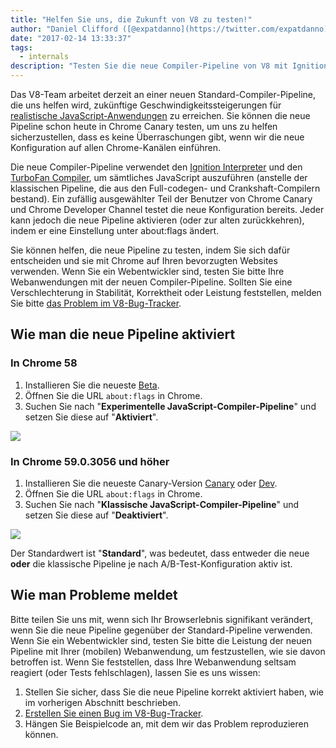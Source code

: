 ```yaml
---
title: "Helfen Sie uns, die Zukunft von V8 zu testen!"
author: "Daniel Clifford ([@expatdanno](https://twitter.com/expatdanno)), Originaler Münchner V8-Brauer"
date: "2017-02-14 13:33:37"
tags: 
  - internals
description: "Testen Sie die neue Compiler-Pipeline von V8 mit Ignition und TurboFan in Chrome Canary schon heute!"
---
```

Das V8-Team arbeitet derzeit an einer neuen Standard-Compiler-Pipeline, die uns helfen wird, zukünftige Geschwindigkeitssteigerungen für [realistische JavaScript-Anwendungen](/blog/real-world-performance) zu erreichen. Sie können die neue Pipeline schon heute in Chrome Canary testen, um uns zu helfen sicherzustellen, dass es keine Überraschungen gibt, wenn wir die neue Konfiguration auf allen Chrome-Kanälen einführen.

<!--truncate-->
Die neue Compiler-Pipeline verwendet den [Ignition Interpreter](/blog/ignition-interpreter) und den [TurboFan Compiler](/docs/turbofan), um sämtliches JavaScript auszuführen (anstelle der klassischen Pipeline, die aus den Full-codegen- und Crankshaft-Compilern bestand). Ein zufällig ausgewählter Teil der Benutzer von Chrome Canary und Chrome Developer Channel testet die neue Konfiguration bereits. Jeder kann jedoch die neue Pipeline aktivieren (oder zur alten zurückkehren), indem er eine Einstellung unter about:flags ändert.

Sie können helfen, die neue Pipeline zu testen, indem Sie sich dafür entscheiden und sie mit Chrome auf Ihren bevorzugten Websites verwenden. Wenn Sie ein Webentwickler sind, testen Sie bitte Ihre Webanwendungen mit der neuen Compiler-Pipeline. Sollten Sie eine Verschlechterung in Stabilität, Korrektheit oder Leistung feststellen, melden Sie bitte [das Problem im V8-Bug-Tracker](https://bugs.chromium.org/p/v8/issues/entry?template=Bug%20report%20for%20the%20new%20pipeline).

## Wie man die neue Pipeline aktiviert

### In Chrome 58

1. Installieren Sie die neueste [Beta](https://www.google.com/chrome/browser/beta.html).
2. Öffnen Sie die URL `about:flags` in Chrome.
3. Suchen Sie nach "**Experimentelle JavaScript-Compiler-Pipeline**" und setzen Sie diese auf "**Aktiviert**".

![](/_img/test-the-future/58.png)

### In Chrome 59.0.3056 und höher

1. Installieren Sie die neueste Canary-Version [Canary](https://www.google.com/chrome/browser/canary.html) oder [Dev](https://www.google.com/chrome/browser/desktop/index.html?extra=devchannel).
2. Öffnen Sie die URL `about:flags` in Chrome.
3. Suchen Sie nach "**Klassische JavaScript-Compiler-Pipeline**" und setzen Sie diese auf "**Deaktiviert**".

![](/_img/test-the-future/59.png)

Der Standardwert ist "**Standard**", was bedeutet, dass entweder die neue **oder** die klassische Pipeline je nach A/B-Test-Konfiguration aktiv ist.

## Wie man Probleme meldet

Bitte teilen Sie uns mit, wenn sich Ihr Browserlebnis signifikant verändert, wenn Sie die neue Pipeline gegenüber der Standard-Pipeline verwenden. Wenn Sie ein Webentwickler sind, testen Sie bitte die Leistung der neuen Pipeline mit Ihrer (mobilen) Webanwendung, um festzustellen, wie sie davon betroffen ist. Wenn Sie feststellen, dass Ihre Webanwendung seltsam reagiert (oder Tests fehlschlagen), lassen Sie es uns wissen:

1. Stellen Sie sicher, dass Sie die neue Pipeline korrekt aktiviert haben, wie im vorherigen Abschnitt beschrieben.
2. [Erstellen Sie einen Bug im V8-Bug-Tracker](https://bugs.chromium.org/p/v8/issues/entry?template=Bug%20report%20for%20the%20new%20pipeline).
3. Hängen Sie Beispielcode an, mit dem wir das Problem reproduzieren können.
